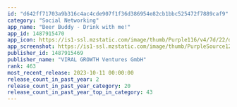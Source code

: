 ```yaml
---
id: "d642ff71703a9b316c4ac4cde907f1f36d386954e82cb1bbc525472f7889caf9"
category: "Social Networking"
app_name: "Beer Buddy - Drink with me!"
app_id: 1487915470
app_icon: https://is1-ssl.mzstatic.com/image/thumb/Purple116/v4/7d/22/da/7d22da8e-6e58-72b3-dc26-10bdeb77c388/AppIcon-0-0-1x_U007emarketing-0-6-0-sRGB-85-220.png/1024x1024bb.png
app_screenshot: https://is1-ssl.mzstatic.com/image/thumb/PurpleSource122/v4/33/c0/80/33c080a6-d31e-f519-4a16-d7ef90d0ad27/7df220c9-deb7-4627-be4a-6c0d73c5c19b_Apple_iPhone_11_Pro_Max_Screenshot_0.png/1242x2688bb.png
publisher_id: 1487915469
publisher_name: "VIRAL GROWTH Ventures GmbH"
rank: 463
most_recent_release: 2023-10-11 00:00:00
release_count_in_past_year: 2
release_count_in_past_year_category: 20
release_count_in_past_year_top_in_category: 43
---
```

